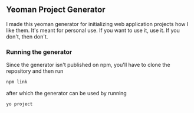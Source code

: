 ## Yeoman Project Generator

I made this yeoman generator for initializing web application projects how I like them. It's meant for personal use. If you want to use it, use it. If you don't, then don't.

### Running the generator

Since the generator isn't published on npm, you'll have to clone the repository and then run
```bash
npm link
```
after which the generator can be used by running
```bash
yo project
```
